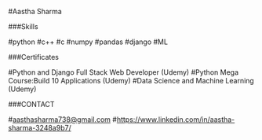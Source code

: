 #Aastha Sharma

###Skills

#python
#c++
#c
#numpy
#pandas
#django
#ML

###Certificates

#Python and Django Full Stack Web Developer (Udemy)
#Python Mega Course:Build 10 Applications (Udemy)
#Data Science and Machine Learning (Udemy)


###CONTACT

#aasthasharma738@gmail.com
#https://www.linkedin.com/in/aastha-sharma-3248a9b7/
